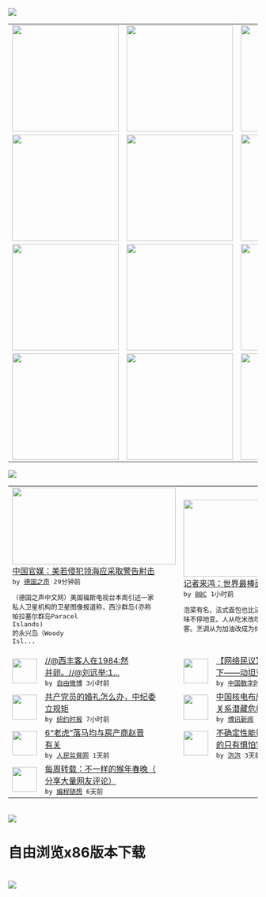 

<a href="https://github.com/greatfire/z/raw/master/FreeBrowser.apk"><img src="https://raw.githubusercontent.com/greatfire/wiki/master/x/header.png" /></a><table><tr><td width="262" align="center" valign="center"><a href="https://github.com/greatfire/wiki/wiki/nyt" title="纽约时报中文网 国际纵览"><img src="https://raw.githubusercontent.com/greatfire/wiki/master/x/nyt_flag.png" width="215"/></a></td><td width="262" align="center" valign="center"><a href="https://github.com/greatfire/wiki/wiki/dw" title=""><img src="https://raw.githubusercontent.com/greatfire/wiki/master/x/dw_flag.png" width="215"/></a></td><td width="262" align="center" valign="center"><a href="https://github.com/greatfire/wiki/wiki/rmjd" title=""><img src="https://raw.githubusercontent.com/greatfire/wiki/master/x/rmjd_flag.png" width="215"/></a></td></tr><tr><td width="262" align="center" valign="center"><a href="https://github.com/paopaonetizen/website" title="泡泡 - 未经审查的互联网信息"><img src="https://raw.githubusercontent.com/greatfire/wiki/master/x/pp_flag.png" width="215"/></a></td><td width="262" align="center" valign="center"><a href="https://github.com/getlantern/mirror" title="以及自由微博和GreatFire.org官方中文论坛"><img src="https://raw.githubusercontent.com/greatfire/wiki/master/x/lantern_flag.png" width="215"/></a></td><td width="262" align="center" valign="center"><a href="https://github.com/cdtmirrors/m/" title=""><img src="https://raw.githubusercontent.com/greatfire/wiki/master/x/cdt_flag.png" width="215"/></a></td></tr><tr><td width="262" align="center" valign="center"><a href="https://github.com/program-think/blog" title="编程随想的博客"><img src="https://raw.githubusercontent.com/greatfire/wiki/master/x/pt_flag.png" width="215"/></a></td><td width="262" align="center" valign="center"><a href="https://github.com/greatfire/wiki/wiki/bbc" title=""><img src="https://raw.githubusercontent.com/greatfire/wiki/master/x/bbc_flag.png" width="215"/></a></td><td width="262" align="center" valign="center"><a href="https://github.com/freeweibo/s" title="自由微博 - 匿名和不受屏蔽的新浪微博搜索"><img src="https://raw.githubusercontent.com/greatfire/wiki/master/x/fw_flag.png" width="215"/></a></td></tr><tr><td width="262" align="center" valign="center"><a href="https://github.com/greatfire/wiki/wiki/google" title=""><img src="https://raw.githubusercontent.com/greatfire/wiki/master/x/google_flag.png" width="215"/></a></td><td width="262" align="center" valign="center"><a href="https://github.com/bxnews/boxun" title=""><img src="https://raw.githubusercontent.com/greatfire/wiki/master/x/bx_flag.png" width="215"/></a></td><td width="262" align="center" valign="center"><a href="https://github.com/greatfire/wiki/wiki/open-source" title="欢迎访问GreatFire.org开发者项目网站"><img src="https://raw.githubusercontent.com/greatfire/wiki/master/x/open-source_flag.png" width="215"/></a></td></tr></table><img src="https://raw.githubusercontent.com/greatfire/wiki/master/x/newsfeed text.png" /><table cols="4"><tr><td colspan="2" width="380"><a href="http://dw.com/p/1HyRj?maca=chi-GK-text-greatfire-all-chinese-15625-xml-mrss"><img src="http://www.dw.com/image/0,,18816682_302,00.jpg" width="330" height="156"/></a></br><a href="http://dw.com/p/1HyRj?maca=chi-GK-text-greatfire-all-chinese-15625-xml-mrss">中国官媒：美若侵犯领海应采取警告射击</a></br><kbd> by <a href="http://dw.de">德国之声</a> 29分钟前 </kbd></br><pre>（德国之声中文网）美国福斯电视台本周引述一家<br/>私人卫星机构的卫星图像报道称，西沙群岛(亦称<br/>帕拉塞尔群岛Paracel Islands)<br/>的永兴岛（Woody Isl...</pre></td><td colspan="2" width="380"><a href="http://www.bbc.com/zhongwen/simp/fooc/2016/02/160219_fooc_bakers"><img src="http://a.files.bbci.co.uk/worldservice/live/assets/images/2016/02/19/160219090141_skorea_bakers_144x81_z_nocredit.jpg" width="330" height="156"/></a></br><a href="http://www.bbc.com/zhongwen/simp/fooc/2016/02/160219_fooc_bakers">记者来鸿：世界最棒面包师在……韩国！</a></br><kbd> by <a href="http://www.bbc.co.uk/zhongwen/simp">BBC</a> 1小时前 </kbd></br><pre>泡菜有名，法式面包也比法国人做得好？韩国人口<br/>味不停地变。人从吃米改吃面，狗从盘中餐改座上<br/>客。烹调从为加油改成为休闲。</pre></td></tr><tr><td><img src="http://ww1.sinaimg.cn/large/8083182dgw1f14lj1v8d0j20nz0hsdh4.jpg" width="50" height="50"/></td><td width="280"><a href="https://freeweibo.com/weibo/3944262544426819">//@西丰客人在1984:然<br/>并卵。//@刘远举:1...</a></br><kbd> by <a href="https://freeweibo.com/">自由微博</a> 3小时前 </kbd></td><td><img src="http://i0.wp.com/chinadigitaltimes.net/chinese/files/2016/02/china-church-1-2.jpg?resize=550%2C385" width="50" height="50"/></td><td width="280"><a href="http://feedproxy.google.com/~r/chinadigitaltimes/zcNw/~3/VMP6pEsEV40/">【网络民议】凡动刀的必死于刀<br/>下——动坦克的呢？</a></br><kbd> by <a href="http://chinadigitaltimes.net/chinese/">中国数字时代</a> 3小时前 </kbd></td></tr><tr><td><img src="http://static01.nyt.com/images/2016/02/19/world/19chinawedding-web1/19chinawedding-web1-articleLarge.jpg" width="50" height="50"/></td><td width="280"><a href="https://d3qlz4p8smvoli.cloudfront.net/china/20160219/c19chinaweddings/">共产党员的婚礼怎么办，中纪委<br/>立规矩</a></br><kbd> by <a href="http://m.cn.nytimes.com/">纽约时报</a> 7小时前 </kbd></td><td><img src="http://www.boxun.com/news/images/2016/02/201602191726finance1.jpg" width="50" height="50"/></td><td width="280"><a href="http://www.boxun.com/news/gb/finance/2016/02/201602191726.shtml">中国核电布局引发国际警惕中英<br/>关系潜藏危机</a></br><kbd> by <a href="http://www.boxun.com">博讯新闻</a> 11小时前 </kbd></td></tr><tr><td><img src="http://www.rmjdw.com/uploads/allimg/160218/1221321514-0.png" width="50" height="50"/></td><td width="280"><a href="http://www.rmjdw.com//guanzhuzhongguo/20160218/15515.html">6“老虎”落马均与房产商赵晋<br/>有关 </a></br><kbd> by <a href="http://www.rmjdw.com/">人民监督网</a> 1天前 </kbd></td><td><img src="https://pao-pao.net/sites/pao-pao.net/files/styles/large/public/wen_zhong_tu__2.jpg?itok=yNSYccsb" width="50" height="50"/></td><td width="280"><a href="https://pao-pao.net/article/672">不确定性能带来机遇 波动毁掉<br/>的只有惧怕它的人</a></br><kbd> by <a href="https://pao-pao.net">泡泡</a> 3天前 </kbd></td></tr><tr><td><img src="http://lh5.googleusercontent.com/UPQD3cmXSJDF_EPa_BFdCs0Tb2D63DSy71ZF_yOWytgSv3d0vJ6R7jzjK582W6As9VTlyn-ri_L4jT4IwaZFLULe0yRCDd_5C4FYtGKEXsiAsyO32poih0SdRIW6lgaa1RTCFRZtD4M" width="50" height="50"/></td><td width="280"><a href="http://feedproxy.google.com/~r/programthink/~3/sVtVkAPeR8s/weekly-share-97.html">每周转载：不一样的猴年春晚（<br/>分享大量网友评论）</a></br><kbd> by <a href="http://program-think.blogspot.com">编程随想</a> 6天前 </kbd></td></table></br><a href="https://github.com/greatfire/z/raw/master/FreeBrowser.apk"><img src="https://raw.githubusercontent.com/greatfire/wiki/master/x/download app.png" /></a><h1>自由浏览x86版本下载<h1><a href="https://github.com/greatfire/z/raw/master/FreeBrowser-x86.apk"><img src="https://raw.githubusercontent.com/greatfire/images/master/fb86.qr.png" /></a>